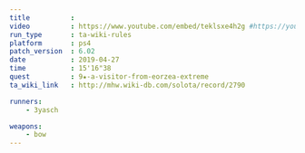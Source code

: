 ```yaml
---
title          :
video          : https://www.youtube.com/embed/teklsxe4h2g #https://youtu.be/teklsxe4h2g
run_type       : ta-wiki-rules
platform       : ps4
patch_version  : 6.02
date           : 2019-04-27
time           : 15'16"38
quest          : 9★-a-visitor-from-eorzea-extreme
ta_wiki_link   : http://mhw.wiki-db.com/solota/record/2790

runners:
    - 3yasch

weapons:
    - bow
---
```

